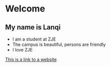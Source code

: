 # Welcome
## My name is Lanqi

- I am a student at ZJE
- The campus is beautiful, persons are friendly
- I love ZJE

[This is a link to a website](https://github.com/)
